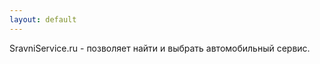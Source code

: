 ```yaml
---
layout: default
---
```


<p>
SravniService.ru -  позволяет найти и выбрать автомобильный сервис.
</p>